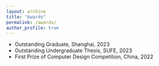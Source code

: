 ```yaml
---
layout: archive
title: "Awards"
permalink: /awards/
author_profile: true
---
```


* Outstanding Graduate, Shanghai, 2023
* Outstanding Undergraduate Thesis, SUFE, 2023
* First Prize of Computer Design Competition, China, 2022

